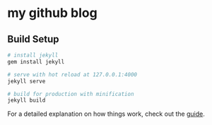 # my github blog

## Build Setup

``` bash
# install jekyll
gem install jekyll

# serve with hot reload at 127.0.0.1:4000
jekyll serve

# build for production with minification
jekyll build
```

For a detailed explanation on how things work, check out the [guide](https://jekyllrb.com/).
